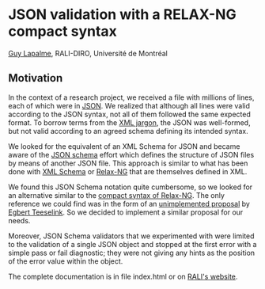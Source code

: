 JSON validation with a RELAX-NG compact syntax
==============================================

[Guy Lapalme][], RALI-DIRO, Université de Montréal

Motivation
----------

In the context of a research project, we received a file with millions of lines, each of which were in [JSON][]. We realized that although all lines were valid according to the JSON syntax, not all of them followed the same expected format. To borrow terms from the [XML jargon][], the JSON was well-formed, but not valid according to an agreed schema defining its intended syntax.

We looked for the equivalent of an XML Schema for JSON and became aware of the [JSON schema][] effort which defines the structure of JSON files by means of another JSON file. This approach is similar to what has been done with [XML Schema][] or [Relax-NG][] that are themselves defined in XML.

We found this JSON Schema notation quite cumbersome, so we looked for an alternative similar to the [compact syntax of Relax-NG][]. The only reference we could find was in the form of an [unimplemented proposal][] by [Egbert Teeselink][]. So we decided to implement a similar proposal for our needs.

Moreover, JSON Schema validators that we experimented with were limited to the validation of a single JSON object and stopped at the first error with a simple pass or fail diagnostic; they were not giving any hints as the position of the error value within the object.

The complete documentation is in file index.html or on [RALI's website][].


  [Guy Lapalme]: http://www.iro.umontreal.ca/~lapalme
  [JSON]: http://json.org "JSON"
  [XML jargon]: http://www.iro.umontreal.ca/~lapalme/ForestInsteadOfTheTrees/HTML/index.html "XML: Looking at the Forest Instead of the Trees"
  [JSON schema]: http://json-schema.org "JSON Schema and Hyper-Schema"
  [XML Schema]: http://www.w3.org/XML/Schema "W3C XML Schema"
  [Relax-NG]: http://www.relaxng.org "RELAX NG home page"
  [compact syntax of Relax-NG]: http://www.relaxng.org/compact-20021121.html "RELAX NG Compact Syntax"
  [unimplemented proposal]: https://github.com/eteeselink/relax-json
  [Egbert Teeselink]: http://superset.eu "superset - good software"
  [RALI's website]: http://www-labs.iro.umontreal.ca/~lapalme/JSON-RNC/Json-RelaxNG-compact.html
  